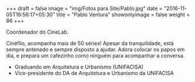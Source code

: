 +++
draft = false
image = "img/Fotos para Site/Pablo.jpg"
date = "2016-11-05T19:56:17+05:30"
title = "Pablo Ventura"
showonlyimage = false
weight = 86
+++

Coordenador do CineLab.
<!--more-->

Cinéfilo, acompanha mais de 50 séries! Apesar da tranquilidade, está sempre antenado e sempre disposto a ajudar. Adora colocar os papos em dia, e prepara um cafezinho como ninguém para acompanhar a conversa.

* Graduando em Arquitetura e Urbanismo (UNIFACISA)
* Vice-presidente do DA de Arquitetura e Urbanismo da UNIFACISA
